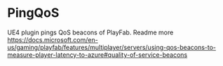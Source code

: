 # PingQoS
UE4 plugin pings QoS beacons of PlayFab. Readme more https://docs.microsoft.com/en-us/gaming/playfab/features/multiplayer/servers/using-qos-beacons-to-measure-player-latency-to-azure#quality-of-service-beacons
